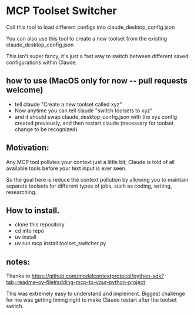 # MCP Toolset Switcher
Call this tool to load different configs into claude_desktop_config.json

You can also use this tool to create a new toolset from the existing claude_desktop_config.json

This isn't super fancy, it's just a fast way to switch between different saved configurations within Claude.

## how to use  (MacOS only for now -- pull requests welcome)
- tell claude "Create a new toolset called xyz"
- Now anytime you can tell claude "switch toolsets to xyz"
- and it should swap claude_desktop_config.json with the xyz config created previously, and then restart claude (necessary for toolset change to be recognized)

## Motivation:
Any MCP tool pollutes your context just a little bit; Claude is told of all available tools before your text input is ever seen.

So the goal here is reduce the context pollution by allowing you to maintain separate toolsets for different types of jobs, such as coding, writing, researching.

## How to install.
- clone this repository
- cd into repo
- uv install
- uv run mcp install toolset_switcher.py


## notes:
Thanks to https://github.com/modelcontextprotocol/python-sdk?tab=readme-ov-file#adding-mcp-to-your-python-project

This was extremely easy to understand and implement. Biggest challenge for me was getting timing right to make Claude restart after the toolset switch.
